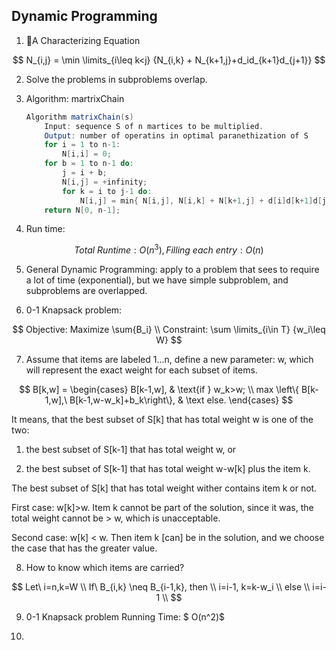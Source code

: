 ## Dynamic Programming

1. A Characterizing Equation 

$$
N_{i,j} = \min \limits_{i\leq k<j} {N_{i,k} + N_{k+1,j}+d_id_{k+1}d_{j+1}}
$$

2. Solve the problems in subproblems overlap.

3. Algorithm: martrixChain

   ```java
   Algorithm matrixChain(s) 
       Input: sequence S of n martices to be multiplied.
       Output: number of operatins in optimal paranethization of S
       for i = 1 to n-1:
           N[i,i] = 0;
       for b = 1 to n-1 do:
           j = i + b;
           N[i,j] = +infinity;
           for k = i to j-1 do:
               N[i,j] = min{ N[i,j], N[i,k] + N[k+1,j] + d[i]d[k+1]d[j+1]};
       return N[0, n-1];
   ```

4. Run time:

$$
Total\ Runtime: O(n^3), Filling\ each\ entry:O(n) 
$$

5. General Dynamic Programming: apply to a problem that sees to require a lot of time (exponential), but we have simple subproblem, and subproblems are overlapped.

6. 0-1 Knapsack problem:

$$
Objective: Maximize \sum{B_i} \\
Constraint: \sum \limits_{i\in T} {w_i\leq W}
$$

7. Assume that items are labeled 1...n, define a new parameter: w, which will represent the exact weight for each subset of items. 

$$
B[k,w] = \begin{cases}
B[k-1,w], & \text{if } w_k>w; \\
max \left\{ B[k-1,w],\ B[k-1,w-w_k]+b_k\right\}, & \text else.
\end{cases}
$$

   It means, that the best subset of S\[k] that has total weight w is one of the two:

   1. the best subset of S\[k-1] that has total weight w, or

   2. the best subset of S\[k-1] that has total weight w-w\[k] plus the item k.

   The best subset of S\[k] that has total weight wither contains item k or not.

   First case: w\[k]>w. Item k cannot be part of the solution, since it was, the total weight cannot be > w, which is unacceptable.

   Second case: w\[k] < w. Then item k [can] be in the solution, and we choose the case that has the greater value.

8. How to know which items are carried?

$$
Let\ i=n,k=W \\
If\ B_{i,k} \neq B_{i-1,k}, then \\ 
i=i-1, k=k-w_i \\
else \\
i=i-1 \\
$$

9. 0-1 Knapsack problem Running Time: $ O(n^2)$

10. 
